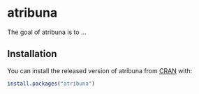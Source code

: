 
<!-- README.md is generated from README.Rmd. Please edit that file -->

# atribuna

<!-- badges: start -->

<!-- badges: end -->

The goal of atribuna is to …

## Installation

You can install the released version of atribuna from
[CRAN](https://CRAN.R-project.org) with:

``` r
install.packages("atribuna")
```
